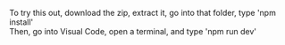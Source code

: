 To try this out, download the zip, extract it, go into that folder, type 'npm install'\
Then, go into Visual Code, open a terminal, and type 'npm run dev'
